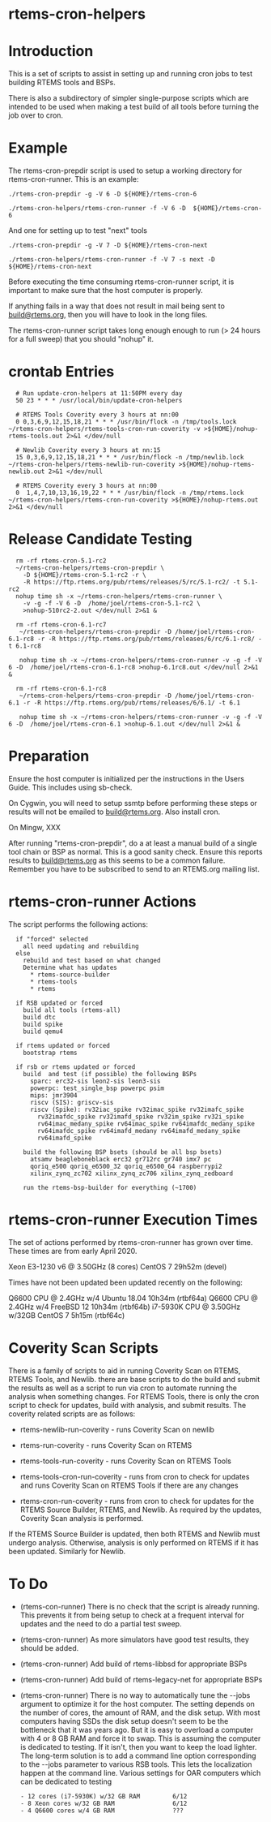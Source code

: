 # rtems-cron-helpers

Introduction
============

This is a set of scripts to assist in setting up and running cron jobs
to test building RTEMS tools and BSPs.

There is also a subdirectory of simpler single-purpose scripts which
are intended to be used when making a test build of all tools before
turning the job over to cron.

Example
=======
The rtems-cron-prepdir script is used to setup a working directory
for rtems-cron-runner.  This is an example:

~~~~
./rtems-cron-prepdir -g -V 6 -D ${HOME}/rtems-cron-6

./rtems-cron-helpers/rtems-cron-runner -f -V 6 -D  ${HOME}/rtems-cron-6 
~~~~

And one for setting up to test "next" tools

~~~~
./rtems-cron-prepdir -g -V 7 -D ${HOME}/rtems-cron-next

./rtems-cron-helpers/rtems-cron-runner -f -V 7 -s next -D ${HOME}/rtems-cron-next
~~~~



Before executing the time consuming rtems-cron-runner script, it is
important to make sure that the host computer is properly.

If anything fails in a way that does not result in mail being sent
to build@rtems.org, then you will have to look in the long files.

The rtems-cron-runner script takes long enough enough to run (> 24
hours for a full sweep) that you should "nohup" it.

crontab Entries
===============

~~~~
  # Run update-cron-helpers at 11:50PM every day
  50 23 * * * /usr/local/bin/update-cron-helpers

  # RTEMS Tools Coverity every 3 hours at nn:00
  0 0,3,6,9,12,15,18,21 * * * /usr/bin/flock -n /tmp/tools.lock ~/rtems-cron-helpers/rtems-tools-cron-run-coverity -v >${HOME}/nohup-rtems-tools.out 2>&1 </dev/null

  # Newlib Coverity every 3 hours at nn:15
  15 0,3,6,9,12,15,18,21 * * * /usr/bin/flock -n /tmp/newlib.lock ~/rtems-cron-helpers/rtems-newlib-run-coverity >${HOME}/nohup-rtems-newlib.out 2>&1 </dev/null

  # RTEMS Coverity every 3 hours at nn:00
  0  1,4,7,10,13,16,19,22 * * * /usr/bin/flock -n /tmp/rtems.lock ~/rtems-cron-helpers/rtems-cron-run-coverity >${HOME}/nohup-rtems.out 2>&1 </dev/null
~~~~

Release Candidate Testing
=========================

~~~~
  rm -rf rtems-cron-5.1-rc2 
  ~/rtems-cron-helpers/rtems-cron-prepdir \
    -D ${HOME}/rtems-cron-5.1-rc2 -r \
    -R https://ftp.rtems.org/pub/rtems/releases/5/rc/5.1-rc2/ -t 5.1-rc2
  nohup time sh -x ~/rtems-cron-helpers/rtems-cron-runner \
    -v -g -f -V 6 -D  /home/joel/rtems-cron-5.1-rc2 \
    >nohup-510rc2-2.out </dev/null 2>&1 &
~~~~

~~~~
  rm -rf rtems-cron-6.1-rc7
   ~/rtems-cron-helpers/rtems-cron-prepdir -D /home/joel/rtems-cron-6.1-rc8 -r -R https://ftp.rtems.org/pub/rtems/releases/6/rc/6.1-rc8/ -t 6.1-rc8

   nohup time sh -x ~/rtems-cron-helpers/rtems-cron-runner -v -g -f -V 6 -D  /home/joel/rtems-cron-6.1-rc8 >nohup-6.1rc8.out </dev/null 2>&1 &

~~~~

~~~~
  rm -rf rtems-cron-6.1-rc8
   ~/rtems-cron-helpers/rtems-cron-prepdir -D /home/joel/rtems-cron-6.1 -r -R https://ftp.rtems.org/pub/rtems/releases/6/6.1/ -t 6.1

   nohup time sh -x ~/rtems-cron-helpers/rtems-cron-runner -v -g -f -V 6 -D  /home/joel/rtems-cron-6.1 >nohup-6.1.out </dev/null 2>&1 &

~~~~


Preparation
===========

Ensure the host computer is initialized per the instructions in
the Users Guide.  This includes using sb-check.

On Cygwin, you will need to setup ssmtp before performing these
steps or results will not be emailed to build@rtems.org. Also install
cron.

On Mingw, XXX

After running "rtems-cron-prepdir", do a at least a manual build
of a single tool chain or BSP as normal. This is a good sanity 
check.  Ensure this reports results to build@rtems.org as this
seems to be a common failure. Remember you have to be subscribed to
send to an RTEMS.org mailing list.


rtems-cron-runner Actions
=========================

The script performs the following actions:

~~~~
  if "forced" selected
    all need updating and rebuilding
  else
    rebuild and test based on what changed
    Determine what has updates
      * rtems-source-builder
      * rtems-tools
      * rtems

  if RSB updated or forced
    build all tools (rtems-all)
    build dtc
    build spike
    build qemu4

  if rtems updated or forced
    bootstrap rtems

  if rsb or rtems updated or forced
    build  and test (if possible) the following BSPs
      sparc: erc32-sis leon2-sis leon3-sis
      powerpc: test_single_bsp powerpc psim
      mips: jmr3904
      riscv (SIS): griscv-sis
      riscv (Spike): rv32iac_spike rv32imac_spike rv32imafc_spike
	    rv32imafdc_spike rv32imafd_spike rv32im_spike rv32i_spike
	    rv64imac_medany_spike rv64imac_spike rv64imafdc_medany_spike
	    rv64imafdc_spike rv64imafd_medany rv64imafd_medany_spike
	    rv64imafd_spike

    build the following BSP bsets (should be all bsp bsets)
      atsamv beagleboneblack erc32 gr712rc gr740 imx7 pc
      qoriq_e500 qoriq_e6500_32 qoriq_e6500_64 raspberrypi2
      xilinx_zynq_zc702 xilinx_zynq_zc706 xilinx_zynq_zedboard

    run the rtems-bsp-builder for everything (~1700)
~~~~

rtems-cron-runner Execution Times
=================================
The set of actions performed by rtems-cron-runner has grown over 
time. These times are from early April 2020.

Xeon E3-1230 v6 @ 3.50GHz (8 cores) CentOS 7        29h52m (devel)

Times have not been updated been updated recently on the following:

Q6600 CPU @ 2.4GHz w/4              Ubuntu 18.04    10h34m  (rtbf64a)
Q6600 CPU @ 2.4GHz w/4              FreeBSD 12      10h34m  (rtbf64b)
i7-5930K CPU @ 3.50GHz w/32GB       CentOS 7         5h15m  (rtbf64c)

Coverity Scan Scripts
=====================
There is a family of scripts to aid in running Coverity Scan on RTEMS,
RTEMS Tools, and Newlib. there are base scripts to do the build and
submit the results as well as a script to run via cron to automate
running the analysis when something changes. For RTEMS Tools, there
is only the cron script to check for updates, build with analysis,
and submit results. The coverity related scripts are as follows:

+ rtems-newlib-run-coverity - runs Coverity Scan on newlib

+ rtems-run-coverity - runs Coverity Scan on RTEMS

+ rtems-tools-run-coverity - runs Coverity Scan on RTEMS Tools

+ rtems-tools-cron-run-coverity - runs from cron to check for updates
  and runs Coverity Scan on RTEMS Tools if there are any changes

+ rtems-cron-run-coverity - runs from cron to check for updates for the
  RTEMS Source Builder, RTEMS, and Newlib. As required by the updates,
  Coverity Scan analysis is performed.

If the RTEMS Source Builder is updated, then both RTEMS and Newlib must
undergo analysis. Otherwise, analysis is only performed on RTEMS if it
has been updated. Similarly for Newlib.

To Do
=====

+ (rtems-con-runner) There is no check that the script is already
  running. This prevents it from being setup to check at a frequent interval
  for updates and the need to do a partial test sweep.

+ (rtems-cron-runner) As more simulators have good test results, they should be added.

+ (rtems-cron-runner) Add build of rtems-libbsd for appropriate BSPs

+ (rtems-cron-runner) Add build of rtems-legacy-net for appropriate BSPs

+ (rtems-cron-runner) There is no way to automatically tune the --jobs
  argument to optimize it for the host computer. The setting depends on
  the number of cores, the amount of RAM, and the disk setup. With most
  computers having SSDs the disk setup doesn't seem to be the bottleneck
  that it was years ago.  But it is easy to overload a computer with 4 or 8
  GB RAM and force it to swap. This is assuming the computer is dedicated
  to testing. If it isn't, then you want to keep the load lighter. The
  long-term solution is to add a command line option corresponding to
  the --jobs parameter to various RSB tools. This lets the localization
  happen at the command line. Various settings for OAR computers which
  can be dedicated to testing

      - 12 cores (i7-5930K) w/32 GB RAM         6/12
      - 8 Xeon cores w/32 GB RAM                6/12
      - 4 Q6600 cores w/4 GB RAM                ???


